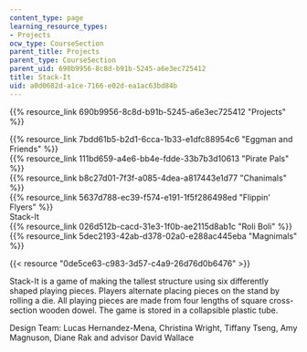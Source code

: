 ```yaml
---
content_type: page
learning_resource_types:
- Projects
ocw_type: CourseSection
parent_title: Projects
parent_type: CourseSection
parent_uid: 690b9956-8c8d-b91b-5245-a6e3ec725412
title: Stack-It
uid: a0d0682d-a1ce-7166-e02d-ea1ac63bd84b
---
```


{{% resource_link 690b9956-8c8d-b91b-5245-a6e3ec725412 "Projects" %}}

{{% resource_link 7bdd61b5-b2d1-6cca-1b33-e1dfc88954c6 "Eggman and Friends" %}}  
{{% resource_link 111bd659-a4e6-bb4e-fdde-33b7b3d10613 "Pirate Pals" %}}  
{{% resource_link b8c27d01-7f3f-a085-4dea-a817443e1d77 "Chanimals" %}}  
{{% resource_link 5637d788-ec39-f574-e191-1f5f286498ed "Flippin' Flyers" %}}  
Stack-It  
{{% resource_link 026d512b-cacd-31e3-1f0b-ae2115d8ab1c "Roli Boli" %}}  
{{% resource_link 5dec2193-42ab-d378-02a0-e288ac445eba "Magnimals" %}}

{{< resource "0de5ce63-c983-3d57-c4a9-26d76d0b6476" >}}

Stack-It is a game of making the tallest structure using six differently shaped playing pieces. Players alternate placing pieces on the stand by rolling a die. All playing pieces are made from four lengths of square cross-section wooden dowel. The game is stored in a collapsible plastic tube.

Design Team: Lucas Hernandez-Mena, Christina Wright, Tiffany Tseng, Amy Magnuson, Diane Rak and advisor David Wallace